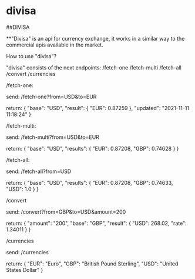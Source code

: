 # divisa

##DIVISA

**"Divisa" is an api for currency exchange, it works in a similar way to the commercial apis available in the market.

How to use "divisa"?

"divisa" consists of the next endpoints:
/fetch-one
/fetch-multi
/fetch-all
/convert
/currencies

/fetch-one:

send: /fetch-one?from=USD&to=EUR

return: 
{
  "base": "USD",
  "result": {
    "EUR": 0.87259
  },
  "updated": "2021-11-11 11:18:24"
}

/fetch-multi:

send: /fetch-multi?from=USD&to=EUR

return:
{
  "base": "USD",
  "results": {
    "EUR": 0.87208,
    "GBP": 0.74628
  }
}

/fetch-all:

send: /fetch-all?from=USD

return:
{
  "base": "USD",
  "results": {
    "EUR": 0.87208,
    "GBP": 0.74633,
    "USD": 1.0
  }
}

/convert

send: /convert?from=GBP&to=USD&amount=200

return: 
{
  "amount": "200",
  "base": "GBP",
  "result": {
    "USD": 268.02,
    "rate": 1.34011
  }
}

/currencies

send: /currencies

return: {
  "EUR": "Euro",
  "GBP": "British Pound Sterling",
  "USD": "United States Dollar"
}



